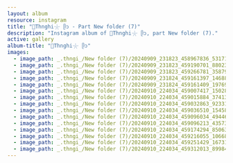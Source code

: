 ```yaml
---
layout: album
resource: instagram
title: "🐚Thnghi𓇼 ᥫ᭡ - Part New folder (7)"
description: "Instagram album of 🐚Thnghi𓇼 ᥫ᭡, part New folder (7)."
active: gallery
album-title: "🐚Thnghi𓇼 ᥫ᭡"
images:
  - image_path: _.thngi_/New folder (7)/20240909_231823_458967836_531716132690483_3286848592825669020_n.jpg
  - image_path: _.thngi_/New folder (7)/20240909_231823_459190701_880239994050062_4355313596885682366_n.jpg
  - image_path: _.thngi_/New folder (7)/20240909_231823_459266781_358799947186449_5060446502921893195_n.jpg
  - image_path: _.thngi_/New folder (7)/20240909_231824_459161397_1468892091169356_8267979050378720629_n.jpg
  - image_path: _.thngi_/New folder (7)/20240909_231824_459161409_1976954132739603_9034915362949861157_n.jpg
  - image_path: _.thngi_/New folder (7)/20240910_224034_459007417_1502875230591847_1243206357724310611_n.jpg
  - image_path: _.thngi_/New folder (7)/20240910_224034_459015884_3741374869456680_4295935734126991704_n.jpg
  - image_path: _.thngi_/New folder (7)/20240910_224034_459032863_923318406491183_3525531779670549536_n.jpg
  - image_path: _.thngi_/New folder (7)/20240910_224034_459036510_1545843729365269_8813956819441683948_n.jpg
  - image_path: _.thngi_/New folder (7)/20240910_224034_459096034_494466830141942_4292701428699455619_n.jpg
  - image_path: _.thngi_/New folder (7)/20240910_224034_459096213_435730445587607_4914933978912398028_n.jpg
  - image_path: _.thngi_/New folder (7)/20240910_224034_459174294_850638627169300_433231783915414381_n.jpg
  - image_path: _.thngi_/New folder (7)/20240910_224034_459216055_1066847778123700_2168385843827738514_n.jpg
  - image_path: _.thngi_/New folder (7)/20240910_224034_459251429_1673138546876040_5977005637275477881_n.jpg
  - image_path: _.thngi_/New folder (7)/20240910_224034_459312013_899842232335120_7457672626882891091_n.jpg
---
```

